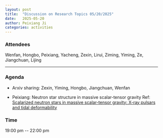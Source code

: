```yaml
---
layout: post
title:  "Discussion on Research Topics 05/20/2025"
date:   2025-05-20
author: Peixiang Ji
categories: activities
---
```


### Attendees

Wenfan, Hongbo, Peixiang, Yacheng, Zexin, Lirui, Ziming, Yiming, Ze, Jiangchuan, Lijing

---

### Agenda

- Arxiv sharing: Zexin, Yiming, Hongbo, Jiangchuan, Wenfan

- Peixiang: Neutron star structure in massive scalar-tensor gravity
  Ref: [Scalarized neutron stars in massive scalar-tensor gravity: X-ray pulsars and tidal deformability]([https://journals.aps.org/prd/abstract/10.1103/PhysRevD.104.104014])

### Time

19:00 pm -- 22:00 pm
